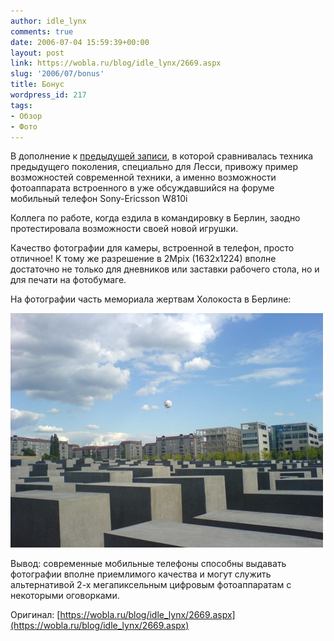 ```yaml
---
author: idle_lynx
comments: true
date: 2006-07-04 15:59:39+00:00
layout: post
link: https://wobla.ru/blog/idle_lynx/2669.aspx
slug: '2006/07/bonus'
title: Бонус
wordpress_id: 217
tags:
- Обзор
- Фото
---
```


В дополнение к [предыдущей записи](2006/07/camera-vs-cellphone), в которой сравнивалась техника предыдущего поколения, специально для Лесси, привожу пример возможностей современной техники, а именно возможности фотоаппарата встроенного в уже обсуждавшийся на форуме мобильный телефон Sony-Ericsson W810i

Коллега по работе, когда ездила в командировку в Берлин, заодно протестировала возможности своей новой игрушки.

Качество фотографии для камеры, встроенной в телефон, просто отличное! К тому же разрешение в 2Mpix (1632x1224) вполне достаточно не только для дневников или заставки рабочего стола, но и для печати на фотобумаге.

На фотографии часть мемориала жертвам Холокоста в Берлине:

![Sample - Sony-Ericsson W810i](images/2007/05/d7ac083b-b66c-4f71-bfed-8e6dfd98b8ca.jpg)

Вывод: современные мобильные телефоны способны выдавать фотографии вполне приемлимого качества и могут служить альтернативой 2-х мегапиксельным цифровым фотоаппаратам с некоторыми оговорками.

Оригинал: [https://wobla.ru/blog/idle_lynx/2669.aspx](https://wobla.ru/blog/idle_lynx/2669.aspx)
